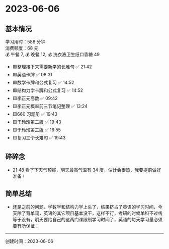 # 2023-06-06

## 基本情况

学习用时：588 分钟  
消费额度：68 元  
💰 午餐 7, 💰 晚餐 12, 💰 洗衣液卫生纸口香糖 49

-   🟥整理接下来需要新学的长难句 ✅ 21:42
-   🟥英语卡牌 ✅ 08:31
-   🟥数学卡牌和公式复习 ✅ 14:52
-   🟥结构力学卡牌和公式复习 ✅ 14:52
-   🟨李正元高数 ✅ 09:42
-   🟨李正元概率前三节笔记整理 ✅ 13:24
-   🟨660 习题册 ✅ 19:43
-   🟨于玲玲第二版 ✅ 19:43
-   🟨于玲玲第三版 ✅ 16:55
-   🟨复习三个长难句 ✅ 19:43

## 碎碎念

- 21:48 看了下天气预报，明天最高气温有 34 度，估计会很热，我要提前做好准备！

## 简单总结

- 还是之前的问题，学数学和结构力学上头了，结果挤占了英语的学习时间，今天除了背单词，英语的其它项目基本没干，这样不行，考研的时候单科不过线等于没有，明天要给自己的这两门课限制学习时间了，英语的每天学习量必须要有所保证！

---

创建时间：2023-06-06